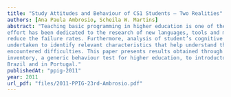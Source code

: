 ```yaml
---
title: "Study Attitudes and Behaviour of CS1 Students – Two Realities"
authors: [Ana Paula Ambrosio, Scheila W. Martins]
abstract: "Teaching basic programming in higher education is one of the great challenges of computing. Much
effort has been dedicated to the research of new languages, tools and methodologies that may help
reduce the failure rates. Furthermore, analysis of student’s cognitive abilities and attitudes have been
undertaken to identify relevant characteristics that help understand the variables associated to the
encountered difficulties. This paper presents results obtained through the application of the IACHE
inventory, a generic behaviour test for higher education, to introductory programming students in
Brazil and in Portugal."
publishedAt: "ppig-2011"
year: 2011
url_pdf: "files/2011-PPIG-23rd-Ambrosio.pdf"
---
```


